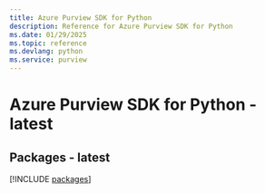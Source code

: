 ```yaml
---
title: Azure Purview SDK for Python
description: Reference for Azure Purview SDK for Python
ms.date: 01/29/2025
ms.topic: reference
ms.devlang: python
ms.service: purview
---
```

# Azure Purview SDK for Python - latest
## Packages - latest
[!INCLUDE [packages](purview-index.md)]